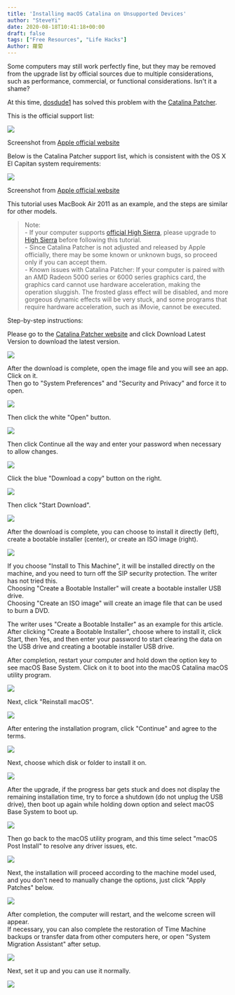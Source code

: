 ```yaml
---
title: 'Installing macOS Catalina on Unsupported Devices'
author: "SteveYi"
date: 2020-08-18T10:41:18+00:00
draft: false
tags: ["Free Resources", "Life Hacks"]
Author: 蘿蔔
---
```


Some computers may still work perfectly fine, but they may be removed from the upgrade list by official sources due to multiple considerations, such as performance, commercial, or functional considerations. Isn't it a shame?

At this time, [dosdude1](http://dosdude1.com) has solved this problem with the [Catalina Patcher](http://dosdude1.com/catalina "dosdude1.com/catalina").

  
This is the official support list:

![](https://static-a1.steveyi.net/media/blog/2020081801505962.png)

Screenshot from [Apple official website](http://apple.com/tw/osx)

Below is the Catalina Patcher support list, which is consistent with the OS X El Capitan system requirements:

[![](https://static-a1.steveyi.net/media/blog/2020081802051786.png)](https://support.apple.com/zh-tw/HT206886)

Screenshot from [Apple official website](https://support.apple.com/zh-tw/HT206886)

This tutorial uses MacBook Air 2011 as an example, and the steps are similar for other models.  

> Note:  
> \- If your computer supports [official High Sierra](https://support.apple.com/zh-tw/HT208969), please upgrade to [High Sierra](https://support.apple.com/zh-tw/HT208969) before following this tutorial.  
> \- Since Catalina Patcher is not adjusted and released by Apple officially, there may be some known or unknown bugs, so proceed only if you can accept them.  
> \- Known issues with Catalina Patcher: If your computer is paired with an AMD Radeon 5000 series or 6000 series graphics card, the graphics card cannot use hardware acceleration, making the operation sluggish. The frosted glass effect will be disabled, and more gorgeous dynamic effects will be very stuck, and some programs that require hardware acceleration, such as iMovie, cannot be executed.

Step-by-step instructions:

Please go to the [Catalina Patcher website](http://dosdude1.com/catalina) and click Download Latest Version to download the latest version.

![](https://static-a1.steveyi.net/media/blog/2020081802335586.png)

After the download is complete, open the image file and you will see an app. Click on it.  
Then go to "System Preferences" and "Security and Privacy" and force it to open.

![](https://static-a1.steveyi.net/media/blog/2020081802485327.png)

Then click the white "Open" button.

![](https://static-a1.steveyi.net/media/blog/2020081802492691.png)

Then click Continue all the way and enter your password when necessary to allow changes.

![](https://static-a1.steveyi.net/media/blog/2020081802523595.png)

Click the blue "Download a copy" button on the right.

![](https://static-a1.steveyi.net/media/blog/2020081802533817.png)

Then click "Start Download".

![](https://static-a1.steveyi.net/media/blog/2020081802550610.png)

After the download is complete, you can choose to install it directly (left), create a bootable installer (center), or create an ISO image (right).

![](https://static-a1.steveyi.net/media/blog/2020081803333085.png)

If you choose "Install to This Machine", it will be installed directly on the machine, and you need to turn off the SIP security protection. The writer has not tried this.  
Choosing "Create a Bootable Installer" will create a bootable installer USB drive.  
Choosing "Create an ISO image" will create an image file that can be used to burn a DVD.

The writer uses "Create a Bootable Installer" as an example for this article.  
After clicking "Create a Bootable Installer", choose where to install it, click Start, then Yes, and then enter your password to start clearing the data on the USB drive and creating a bootable installer USB drive.

After completion, restart your computer and hold down the option key to see macOS Base System. Click on it to boot into the macOS Catalina macOS utility program.

![](https://static-a1.steveyi.net/media/blog/2020081810082548-scaled.jpg)

Next, click "Reinstall macOS".

![](https://static-a1.steveyi.net/media/blog/2020081810100644-scaled.jpg)

After entering the installation program, click "Continue" and agree to the terms.

![](https://static-a1.steveyi.net/media/blog/2020081810111093-scaled.jpg)

Next, choose which disk or folder to install it on.

![](https://static-a1.steveyi.net/media/blog/2020081810121883-scaled.jpg)

After the upgrade, if the progress bar gets stuck and does not display the remaining installation time, try to force a shutdown (do not unplug the USB drive), then boot up again while holding down option and select macOS Base System to boot up.

![](https://static-a1.steveyi.net/media/blog/2020081810082548-scaled.jpg)

Then go back to the macOS utility program, and this time select "macOS Post Install" to resolve any driver issues, etc.

![](https://static-a1.steveyi.net/media/blog/2020081810100644-scaled.jpg)

Next, the installation will proceed according to the machine model used, and you don't need to manually change the options, just click "Apply Patches" below.

![](https://upload.cc/i1/2020/08/18/mbULt6.jpeg)

After completion, the computer will restart, and the welcome screen will appear.  
If necessary, you can also complete the restoration of Time Machine backups or transfer data from other computers here, or open "System Migration Assistant" after setup.

![](https://static-a1.steveyi.net/media/blog/2020081810265417.png)

Next, set it up and you can use it normally.

![](https://static-a1.steveyi.net/media/blog/2020081810311541.png)
